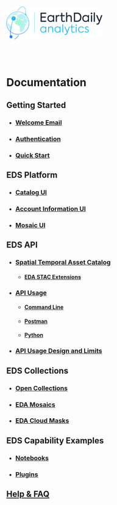 
<br/>

<br/>

## <img width="50%" alt="Azure Machine Learning.jpg" src="https://raw.githubusercontent.com/earthdaily/Images/main/Corporate/EarthDaily.png" style="border-radius: 15%">


<br/>
<br/>


# Documentation
## Getting Started
* ### [Welcome Email](./Getting%20Started/WelcomeEmail.md)
* ### [Authentication](./Getting%20Started/API%20Authentication.md)
* ### [Quick Start](./Getting%20Started/QuickStart.md)

## EDS Platform
* ### [Catalog UI](./EDS%20Platform/EDS%20-%20Catalog%20UI.md)
* ### [Account Information UI](./EDS%20Platform/EDS%20-%20Account%20Information%20UI.md)
* ### [Mosaic UI](./EDS%20Platform/EDS%20-%20Mosaic%20UI.md)

## EDS API
  * ### [Spatial Temporal Asset Catalog](./EDS%20API/API%20Design/Spatial%20Temporal%20Asset%20Catalogs.md)
    * #### [EDA STAC Extensions](./EDS%20API/Extensions/EDA%20STAC%20extension.md)
  * ### [API Usage](./EDS%20API/API%20Usage/API%20endpoints.md)
    * #### [Command Line](./EDS%20API/API%20Usage/Command%20Line.md)
    * #### [Postman](./EDS%20API/API%20Usage/Postman.md)
    * #### [Python](./EDS%20API/API%20Usage/Python.md)
  * ### [API Usage Design and Limits](./EDS%20API/API%20Design/API%20Details%20and%20Limits.md)


## EDS Collections
* ### [Open Collections](EDS%20Collections/Open%20Collections.md)
* ### [EDA Mosaics](EDS%20Collections/EDA%20Mosaics.md)
* ### [EDA Cloud Masks](EDS%20Collections/EDA%20Cloud%20Masks.md)

## EDS Capability Examples
* ### [Notebooks](EDS%20Compatibility%20Examples/Notebook%20Examples.md)
* ### [Plugins](EDS%20Compatibility%20Examples/Integrations%20and%20Plugins.md)

## [Help & FAQ](Help%20and%20FAQ.md) 

